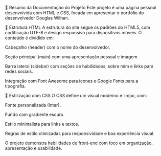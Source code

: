 📄 Resumo da Documentação do Projeto
Este projeto é uma página pessoal desenvolvida com HTML e CSS, focada em apresentar o portfólio do desenvolvedor Douglas Wilhan.

🔧 Estrutura HTML
A estrutura do site segue os padrões do HTML5, com codificação UTF-8 e design responsivo para dispositivos móveis. O conteúdo é dividido em:

Cabeçalho (header) com o nome do desenvolvedor.

Seção principal (main) com uma apresentação pessoal e imagem.

Barra lateral (sidebar) com seções de habilidades, sobre mim e links para redes sociais.

Integração com Font Awesome para ícones e Google Fonts para a tipografia.

🎨 Estilização com CSS
O CSS define um visual moderno e limpo, com:

Fonte personalizada (Inter).

Fundo com gradiente escuro.

Estilo minimalista para links e textos.

Regras de estilo otimizadas para responsividade e boa experiência visual.

O projeto demonstra habilidades de front-end com foco em organização, apresentação e usabilidade.

